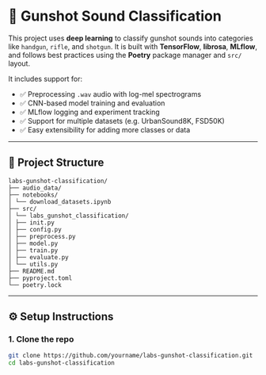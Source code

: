 # 🔫 Gunshot Sound Classification

This project uses **deep learning** to classify gunshot sounds into categories like `handgun`, `rifle`, and `shotgun`. It is built with **TensorFlow**, **librosa**, **MLflow**, and follows best practices using the **Poetry** package manager and `src/` layout.

It includes support for:

- ✅ Preprocessing `.wav` audio with log-mel spectrograms
- ✅ CNN-based model training and evaluation
- ✅ MLflow logging and experiment tracking
- ✅ Support for multiple datasets (e.g. UrbanSound8K, FSD50K)
- ✅ Easy extensibility for adding more classes or data

---

## 📁 Project Structure
```
labs-gunshot-classification/
├── audio_data/ 
├── notebooks/ 
│ └── download_datasets.ipynb
├── src/
│ └── labs_gunshot_classification/
│ ├── init.py
│ ├── config.py 
│ ├── preprocess.py 
│ ├── model.py
│ ├── train.py 
│ ├── evaluate.py
│ └── utils.py 
├── README.md
├── pyproject.toml
└── poetry.lock
```
---

## ⚙️ Setup Instructions

### 1. Clone the repo

```bash
git clone https://github.com/yourname/labs-gunshot-classification.git
cd labs-gunshot-classification